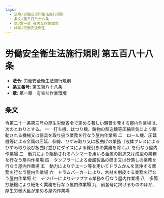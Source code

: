 ```yaml
---
tags:
  - 法令/労働安全衛生法施行規則
  - 条文/第五百八十八条
  - 章/第一章_有害な作業環境
  - 体系/労働安全衛生
---
```

# 労働安全衛生法施行規則 第五百八十八条

- **法令:** 労働安全衛生法施行規則
- **条文番号:** 第五百八十八条
- **章:** 第一章　有害な作業環境

## 条文
令第二十一条第三号の厚生労働省令で定める著しい騒音を発する屋内作業場は、次のとおりとする。
一　打ち機、はつり機、鋳物の型込機等圧縮空気により駆動される機械又は器具を取り扱う業務を行なう屋内作業場
二　ロール機、圧延機等による金属の圧延、伸線、ひずみ取り又は板曲げの業務（液体プレスによるひずみ取り及び板曲げ並びにダイスによる線引きの業務を除く。）を行なう屋内作業場
三　動力により駆動されるハンマーを用いる金属の鍛造又は成型の業務を行なう屋内作業場
四　タンブラーによる金属製品の研ま又は砂落しの業務を行なう屋内作業場
五　動力によりチエーン等を用いてドラムかんを洗浄する業務を行なう屋内作業場
六　ドラムバーカーにより、木材を削皮する業務を行なう屋内作業場
七　チツパーによりチツプする業務を行なう屋内作業場
八　多筒抄紙機により紙をく業務を行なう屋内作業場
九　前各号に掲げるもののほか、厚生労働大臣が定める屋内作業場

